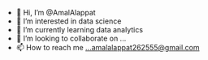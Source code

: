 - 👋 Hi, I’m @AmalAlappat
- 👀 I’m interested in data science
- 🌱 I’m currently learning data analytics
- 💞️ I’m looking to collaborate on ...
- 📫 How to reach me ...amalalappat262555@gmail.com

<!---
AmalAlappat/AmalAlappat is a ✨ special ✨ repository because its `README.md` (this file) appears on your GitHub profile.
You can click the Preview link to take a look at your changes.
--->
